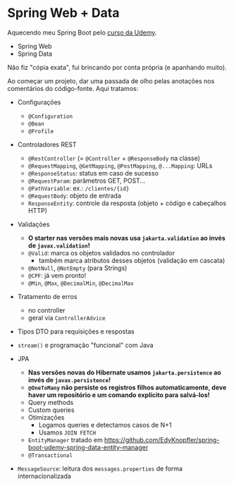 # Spring Web + Data

Aquecendo meu Spring Boot pelo [curso da Udemy](https://www.udemy.com/course/spring-boot-expert/).

* Spring Web
* Spring Data

Não fiz "cópia exata", fui brincando por conta própria (e apanhando muito).

Ao começar um projeto, dar uma passada de olho pelas anotações nos comentários do código-fonte. Aqui tratamos:

* Configurações
  * `@Configuration`
  * `@Bean`
  * `@Profile`
  
* Controladores REST
  * `@RestController` (= `@Controller` + `@ResponseBody` na classe)
  * `@RequestMapping`, `@GetMapping`, `@PostMapping`, `@...Mapping`: URLs
  * `@ResponseStatus`: status em caso de sucesso
  * `@RequestParam`: parâmetros GET, POST...
  * `@PathVariable`: ex.: `/clientes/{id}`
  * `@RequestBody`: objeto de entrada
  * `ResponseEntity`: controle da resposta (objeto + código e cabeçalhos HTTP)
* Validações
  * **O starter nas versões mais novas usa `jakarta.validation` ao invés de `javax.validation`!**
  * `@Valid`: marca os objetos validados no controlador
    * também marca atributos desses objetos (validação em cascata)
  * `@NotNull`, `@NotEmpty` (para Strings)
  * `@CPF`: já vem pronto!
  * `@Min`, `@Max`, `@DecimalMin`, `@DecimalMax`
* Tratamento de erros
  * no controller
  * geral via `ControllerAdvice`
* Tipos DTO para requisições e respostas
* `stream()` e programação "funcional" com Java
* JPA
  * **Nas versões novas do Hibernate usamos `jakarta.persistence` ao invés de `javax.persistence`!**
  * **`@OneToMany` não persiste os registros filhos automaticamente, deve haver um repositório e um comando explícito para salvá-los!**
  * Query methods
  * Custom queries
  * Otimizações
    * Logamos queries e detectamos casos de N+1
    * Usamos `JOIN FETCH`
  * `EntityManager` tratado em https://github.com/EdyKnopfler/spring-boot-udemy-spring-data-entity-manager
  * `@Transactional`
* `MessageSource`: leitura dos `messages.properties` de forma internacionalizada
  
